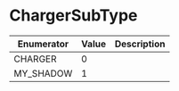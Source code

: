 # ChargerSubType

| Enumerator | Value | Description |
| ---------- | ----- | ----------- |
| CHARGER    | 0     |             |
| MY\_SHADOW | 1     |             |
